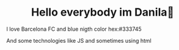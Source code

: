 <h1 style='text-align:center'>Hello everybody im Danila👏</h1>

<p>I love Barcelona FC and blue nigth color hex:#333745</p>
And some technologies like JS and sometimes using html
